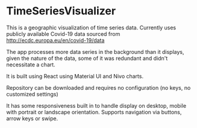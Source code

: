 # TimeSeriesVisualizer

This is a geographic visualization of time series data.  Currently uses publicly available Covid-19 data sourced from http://ecdc.europa.eu/en/covid-19/data

The app processes more data series in the background than it displays, given the nature of the data, some of it was redundant and didn't necessitate a chart.

It is built using React using Material UI and Nivo charts.

Repository can be downloaded and requires no configuration (no keys, no customized settings)

It has some responsiveness built in to handle display on desktop, mobile with portrait or landscape orientation.  Supports navigation via buttons, arrow keys or swipe.
